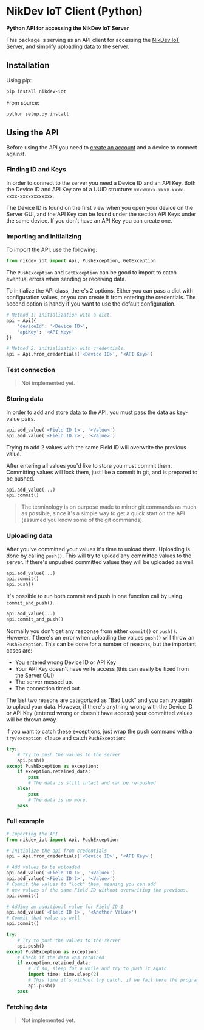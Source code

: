 # NikDev IoT Client (Python)

**Python API for accessing the NikDev IoT Server**

This package is serving as an API client for accessing the [NikDev IoT Server](https://iot.nik-dev.se/admin/login),
and simplify uploading data to the server.

## Installation

Using pip:

    pip install nikdev-iot

From source:

    python setup.py install


## Using the API

Before using the API you need to [create an account](https://iot.nik-dev.se/admin/register)
and a device to connect against.

### Finding ID and Keys

In order to connect to the server you need a Device ID and an API Key.
Both the Device ID and API Key are of a UUID structure:
`xxxxxxxx-xxxx-xxxx-xxxx-xxxxxxxxxxxx`.

The Device ID is found on the first view when you open your device on the
Server GUI, and the API Key can be found under the section API Keys
under the same device. If you don't have an API Key you can create one.

### Importing and initializing
To import the API, use the following:
```python
from nikdev_iot import Api, PushException, GetException
```

The `PushException` and `GetException` can be good to import to catch eventual 
errors when sending or receiving data.

To initialize the API class, there's 2 options. Either you can
pass a dict with configuration values, or you can create it from
entering the credentials. The second option is handy if you want
to use the default configuration.

```python
# Method 1: initialization with a dict.
api = Api({
    'deviceId': '<Device ID>',
    'apiKey': '<API Key>'
})

# Method 2: initialization with credentials.
api = Api.from_credentials('<Device ID>', '<API Key>')
```

### Test connection
> Not implemented yet.

### Storing data
In order to add and store data to the API, you must pass the data as key-value pairs.

```python
api.add_value('<Field ID 1>', '<Value>')
api.add_value('<Field ID 2>', '<Value>')
```

Trying to add 2 values with the same Field ID will overwrite the previous value.

After entering all values you'd like to store you must commit them.
Committing values will lock them, just like a commit in git, and is
prepared to be pushed.

```python
api.add_value(...)
api.commit()
```

> The terminology is on purpose made to mirror git commands as much
> as possible, since it's a simple way to get a quick start on the API
> (assumed you know some of the git commands).


### Uploading data
After you've committed your values it's time to uoload them.
Uploading is done by calling `push()`. This will try to upload
any committed values to the server. If there's unpushed committed
values they will be uploaded as well.

```python
api.add_value(...)
api.commit()
api.push()
```

It's possible to run both commit and push in one function
call by using `commit_and_push()`.
```python
api.add_value(...)
api.commit_and_push()
```

Normally you don't get any response from either `commit()` or `push()`.
However, if there's an error when uploading the values `push()` will throw an
`PushException`. This can be done for a number of reasons, but the important cases are:
 - You entered wrong Device ID or API Key
 - Your API Key doesn't have write access (this can easily be fixed from the Server GUI)
 - The server messed up.
 - The connection timed out.

The last two reasons are categorized as "Bad Luck" and you can try again to upload your data.
However, if there's anything wrong with the Device ID or API Key (entered wrong or doesn't have access)
your committed values will be thrown away.

if you want to catch these exceptions, just wrap the push command with a `try/exception clause` and
catch `PushException`:

```python
try:
    # Try to push the values to the server
    api.push()
except PushException as exception:
    if exception.retained_data:
        pass
        # The data is still intact and can be re-pushed
    else:
        pass
        # The data is no more.
    pass
```

### Full example

```python
# Importing the API
from nikdev_iot import Api, PushException

# Initialize the api from credentials
api = Api.from_credentials('<Device ID>', '<API Key>')

# Add values to be uploaded
api.add_value('<Field ID 1>', '<Value>')
api.add_value('<Field ID 2>', '<Value>')
# Commit the values to "lock" them, meaning you can add
# new values of the same Field ID without overwriting the previous.
api.commit()

# Adding am additional value for Field ID 1
api.add_value('<Field ID 1>', '<Another Value>')
# Commit that value as well
api.commit()

try:
    # Try to push the values to the server
    api.push()
except PushException as exception:
    # Check if the data was retained
    if exception.retained_data:
        # If so, sleep for a while and try to push it again.
        import time; time.sleep(2)
        # This time it's without try catch, if we fail here the program crashes.
        api.push()
    pass

```

### Fetching data
> Not implemented yet.
